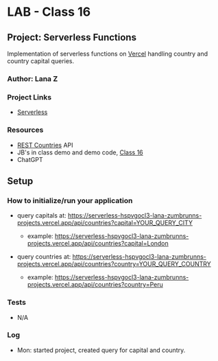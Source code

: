 # LAB - Class 16

## Project: Serverless Functions
Implementation of serverless functions on [Vercel](https://vercel.com/) handling country and country capital queries. 

### Author: Lana Z

### Project Links
- [Serverless](https://github.com/lana-z/serverless)

### Resources
- [REST Countries](https://restcountries.com/#rest-countries) API
- JB's in class demo and demo code, [Class 16](https://github.com/codefellows/seattle-code-python-401d24/tree/main/class-16/demo)
- ChatGPT

## Setup

### How to initialize/run your application
- query capitals at: https://serverless-hspvgocl3-lana-zumbrunns-projects.vercel.app/api/countries?capital=YOUR_QUERY_CITY
    - example: https://serverless-hspvgocl3-lana-zumbrunns-projects.vercel.app/api/countries?capital=London

- query countries at: https://serverless-hspvgocl3-lana-zumbrunns-projects.vercel.app/api/countries?country=YOUR_QUERY_COUNTRY
    - example: https://serverless-hspvgocl3-lana-zumbrunns-projects.vercel.app/api/countries?country=Peru

### Tests
- N/A

### Log
- Mon: started project, created query for capital and country.